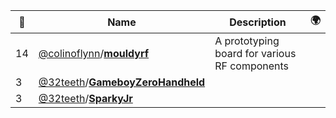 |:star2: | Name | Description | 🌍|
|---|---|---|---|
|14|[@colinoflynn](https://github.com/colinoflynn)/[**mouldyrf**](https://github.com/colinoflynn/mouldyrf)|A prototyping board for various RF components||
|3|[@32teeth](https://github.com/32teeth)/[**GameboyZeroHandheld**](https://github.com/32teeth/GameboyZeroHandheld)|||
|3|[@32teeth](https://github.com/32teeth)/[**SparkyJr**](https://github.com/32teeth/SparkyJr)|||

